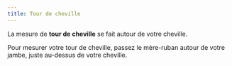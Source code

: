 ```yaml
---
title: Tour de cheville
---
```


La mesure de **tour de cheville** se fait autour de votre cheville.

Pour mesurer votre tour de cheville, passez le mère-ruban autour de votre jambe, juste au-dessus de votre cheville.
